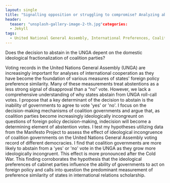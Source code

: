 ```yaml
---
layout: single
title: "Signalling opposition or struggling to compromise? Analyzing abstention votes in the UN general assembly"
header:
  teaser: "unsplash-gallery-image-2-th.jpg"categories: 
  - Jekyll
tags:
  - United National General Assembly, International Preferences, Coalition Foreign Policy, Ideological Fractionalization
---
```


Does the decision to abstain in the UNGA depent on the domestic ideological fractionalization of coalition parties? 

Voting records in the United Nations General Assembly (UNGA) are increasingly important for analyses of international cooperation as they have become the foundation of various measures of states' foreign policy preference similarity. Many of these measurements treat abstentions as a less strong signal of disapproval than a “no” vote. However, we lack a comprehensive understanding of why states abstain from UNGA roll-call votes. I propose that a key determinant of the decision to abstain is the inability of governments to agree to vote 'yes' or 'no'. I focus on the decision-making mechanisms of coalition governments and argue that, as coalition parties become increasingly ideologically incongreunt on questions of foreign policy decision-making, indecision will become a determining element of abstention votes. I test my hypotheses utilizing data from the Manifesto Project to assess the effect of ideological incongruence of coalition governments on the United Nations General Assembly voting record of different democracies. I find that coalition governments are more likely to abstain from a 'yes' or 'no' vote in the UNGA as they grow more ideologically incongruent. This effect is more pronounced after the Cold War. This finding corroborates the hypothesis that the ideological preferences of cabinet parties influence the ability of governments to act on foreign policy and calls into question the predominant measurement of preference similarity of states in international relations scholarship.